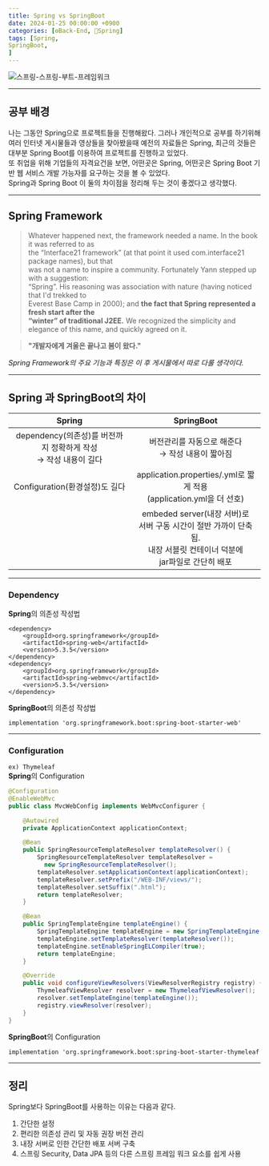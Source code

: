 ```yaml
---
title: Spring vs SpringBoot
date: 2024-01-25 00:00:00 +0900
categories: [⚙️Back-End, 🍃Spring]
tags: [Spring,
SpringBoot,
]     
---  
```

![스프링-스프링-부트-프레임워크](https://github.com/han-tomas/han-tomas.github.io/assets/124488773/98f9c52f-2c7d-47bb-927d-b92325b1ad08) 

---  
## 공부 배경  
나는 그동안 Spring으로 프로젝트들을 진행해왔다. 그러나 개인적으로 공부를 하기위해 여러 인터넷 게시물들과 영상들을 찾아봤을때 예전의 자료들은 Spring, 최근의 것들은 대부분 Spring Boot를 이용하여 프로젝트를 진행하고 있었다.  
또 취업을 위해 기업들의 자격요건을 보면, 어떤곳은 Spring, 어떤곳은 Spring Boot 기반 웹 서비스 개발 가능자를 요구하는 것을 볼 수 있었다.  
Spring과 Spring Boot 이 둘의 차이점을 정리해 두는 것이 좋겠다고 생각했다.  

---  
## Spring Framework
>Whatever happened next, the framework needed a name. In the book it was referred to as <br>the “Interface21 framework” (at that point it used com.interface21 package names), but that<br>was not a name to inspire a community. Fortunately Yann stepped up with a suggestion:<br>“Spring”. His reasoning was association with nature (having noticed that I'd trekked to <br>Everest Base Camp in 2000); and **the fact that Spring represented a fresh start after the<br>“winter” of traditional J2EE.** We recognized the simplicity and elegance of this name, and quickly agreed on it.  
  
>**"개발자에게 겨울은 끝나고 봄이 왔다."**  
  
*Spring Framework의 주요 기능과 특징은 이 후 게시물에서 따로 다룰 생각이다.*  

---  
## Spring 과 SpringBoot의 차이  

|Spring|SpringBoot|
|:---:|:---:|
|dependency(의존성)를 버전까지 정확하게 작성 <br> &rarr; 작성 내용이 길다 |버전관리를 자동으로 해준다 <br> &rarr; 작성 내용이 짧아짐|  
|Configuration(환경설정)도 길다|application.properties/.yml로 짧게 적용 <br> (application.yml을 더 선호)|  
||embeded server(내장 서버)로 <br> 서버 구동 시간이 절반 가까이 단축됨. <br> 내장 서블릿 컨테이너 덕분에 <br> jar파일로 간단히 배포|  

---
### Dependency  
**Spring**의 의존성 작성법  
```
<dependency>
    <groupId>org.springframework</groupId>
    <artifactId>spring-web</artifactId>
    <version>5.3.5</version>
</dependency>
<dependency>
    <groupId>org.springframework</groupId>
    <artifactId>spring-webmvc</artifactId>
    <version>5.3.5</version>
</dependency>
```
  
**SpringBoot**의 의존성 작성법  
```
implementation 'org.springframework.boot:spring-boot-starter-web'
```  
---  

### Configuration  
`ex) Thymeleaf`  
**Spring**의 Configuration
```java
@Configuration
@EnableWebMvc
public class MvcWebConfig implements WebMvcConfigurer {

    @Autowired
    private ApplicationContext applicationContext;

    @Bean
    public SpringResourceTemplateResolver templateResolver() {
        SpringResourceTemplateResolver templateResolver = 
          new SpringResourceTemplateResolver();
        templateResolver.setApplicationContext(applicationContext);
        templateResolver.setPrefix("/WEB-INF/views/");
        templateResolver.setSuffix(".html");
        return templateResolver;
    }

    @Bean
    public SpringTemplateEngine templateEngine() {
        SpringTemplateEngine templateEngine = new SpringTemplateEngine();
        templateEngine.setTemplateResolver(templateResolver());
        templateEngine.setEnableSpringELCompiler(true);
        return templateEngine;
    }

    @Override
    public void configureViewResolvers(ViewResolverRegistry registry) {
        ThymeleafViewResolver resolver = new ThymeleafViewResolver();
        resolver.setTemplateEngine(templateEngine());
        registry.viewResolver(resolver);
    }
}
```  
**SpringBoot**의 Configuration  
```
implementation 'org.springframework.boot:spring-boot-starter-thymeleaf
```
---  
## 정리  

Spring보다 SpringBoot를 사용하는 이유는 다음과 같다.
1. 간단한 설정  
2. 편리한 의존성 관리 및 자동 권장 버전 관리  
3. 내장 서버로 인한 간단한 배포 서버 구축  
4. 스프링 Security, Data JPA 등의 다른 스프링 프레임 워크 요소를 쉽게 사용
